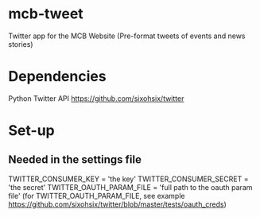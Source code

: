 mcb-tweet
=========

Twitter app for the MCB Website (Pre-format tweets of events and news stories)

# Dependencies
Python Twitter API https://github.com/sixohsix/twitter

# Set-up
## Needed in the settings file
TWITTER_CONSUMER_KEY  = 'the key'
TWITTER_CONSUMER_SECRET  = 'the secret'
TWITTER_OAUTH_PARAM_FILE = 'full path to the oauth param file'
(for TWITTER_OAUTH_PARAM_FILE, see example https://github.com/sixohsix/twitter/blob/master/tests/oauth_creds)
